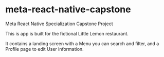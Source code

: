 # meta-react-native-capstone
Meta React Native Specialization Capstone Project

This is app is built for the fictional Little Lemon restaurant.

It contains a landing screen with a Menu you can search and filter, and a Profile page to edit User information.
